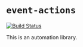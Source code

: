 # `event-actions`

[![Build Status](https://github.com/vinceau/event-actions/workflows/build/badge.svg)](https://github.com/vinceau/event-actions/actions?workflow=build)

This is an automation library.


